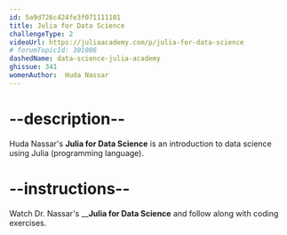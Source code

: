 ```yaml
---
id: 5a9d726c424fe3f071111101
title: Julia for Data Science
challengeType: 2
videoUrl: https://juliaacademy.com/p/julia-for-data-science
# forumTopicId: 301086
dashedName: data-science-julia-academy
ghissue: 341
womenAuthor:  Huda Nassar
---
```


# --description--

Huda Nassar's __Julia for Data Science__ is an introduction to data science using Julia (programming language).

# --instructions--

Watch Dr. Nassar's ____Julia for Data Science__ and follow along with coding exercises.